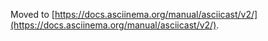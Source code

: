 Moved to [https://docs.asciinema.org/manual/asciicast/v2/](https://docs.asciinema.org/manual/asciicast/v2/).
